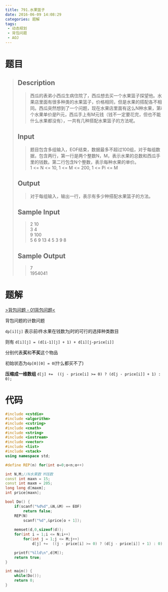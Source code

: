 ```yaml
---
title: 791.水果篮子
date: 2016-06-09 14:08:29
categories: 题解
tags:
 - 动态规划
 - 背包问题
 - AOJ
---
```


# 题目

> ## Description  
> > 西瓜的表弟小西瓜生病住院了，西瓜想去买一个水果篮子探望他。水果店里面有很多种类的水果篮子，价格相同，但是水果的搭配各不相同。西瓜突然想到了一个问题，现在水果店里面有这么N种水果，第i个水果单价是Pi元，西瓜手上有M元钱（钱不一定要花完，但也不能什么水果都没有），一共有几种搭配水果篮子的方法呢。  
>   <!--more-->
> ## Input  
> > 题目包含多组输入，EOF结束，数据最多不超过100组，对于每组数据，包含两行，第一行是两个整数N，M，表示水果的总数和西瓜手里的钱数。第二行包含N个整数，表示每种水果的单价。  
> > 1 <= N <= 10, 1 <= M <= 200, 1 <= Pi <= M  
>   
> ## Output  
> > 对于每组输入，输出一行，表示有多少种搭配水果篮子的方法。  
>   
> ## Sample Input  
> > 2 10  
> > 3 4  
> > 9 100  
> > 5 6 9 13 4 5 3 9 8  
>   
> ## Sample Output  
> > 7  
> > 1954041  

# 题解

[>背包问题 - 01背包问题<](/post/Algorithm/Package_Problem.html)

背包问题的计数问题

`dp[i][j]` 表示前i件水果在钱数为j时的可行的选择种类数目  

则有 `d[i][j] = (d[i-1][j] + 1) + d[i][j-price[i]]`

分别代表**买**和**不买**这个物品 

初始状态为`dp[0][0] = 0`(什么都买不了)  

**压缩成一维数组** `d[j] +=  ((j - price[i] >= 0) ? (d[j - price[i]] + 1) : 0);`

# 代码
```cpp  水果篮子 https://github.com/OhYee/ACM.github.io/blob/master/AOJ/791.%E6%B0%B4%E6%9E%9C%E7%AF%AE%E5%AD%90.cpp 代码备份
#include <cstdio>
#include <algorithm>
#include <cstring>
#include <cmath>
#include <string>
#include <iostream>
#include <vector>
#include <list>
#include <stack>
using namespace std;

#define REP(n) for(int o=0;o<n;o++)

int N,M;//N水果数 M钱数
const int maxn = 15;
const int maxm = 205;
long long d[maxm];
int price[maxn];

bool Do() {
	if(scanf("%d%d",&N,&M) == EOF)
		return false;
	REP(N)
		scanf("%d",&price[o + 1]);
    
    memset(d,0,sizeof(d));
	for(int i = 1;i <= N;i++)
		for(int j = 1;j <= M;j++)
			d[j] +=  ((j - price[i] >= 0) ? (d[j - price[i]] + 1) : 0);

	printf("%lld\n",d[M]);
	return true;
}

int main() {
	while(Do());
	return 0;
}
```